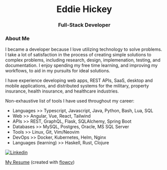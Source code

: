 <h1 align="center">Eddie Hickey</h1>

<h3 align="center">Full-Stack Developer</h3>

### About Me

I became a developer because I love utilizing technology to solve problems. I take a lot of satisfaction in the process of creating simple solutions to complex problems, including research, design, implemenation, testing, and documentation. I enjoy spending my free time learning, and improving my workflows, to aid in my pursuits for ideal solutions.

I have experience developing web apps, REST APIs, SaaS, desktop and mobile applications, and distributed systems for the military, property insurance, health insurance, and healthcare industries.

Non-exhaustive list of tools I have used throughout my career:

- Languages >> Typescript, Javascript, Java, Python, Bash, Lua, SQL
- Web >> Angular, Vue, React, Tailwind
- APIs >> REST, GraphQL, Flask, SQLAlchemy, Spring Boot
- Databases >> MySQL, Postgres, Oracle, MS SQL Server
- Tools >> Linux, Git, Vim/Neovim
- DevOps >> Docker, Kubernetes, Helm, Nginx
- Languages (learning) >> Haskell, Rust, Clojure

[![Linkedin](https://img.shields.io/badge/LinkedIn-0077B5?style=for-the-badge&logo=linkedin&logoColor=white)](https://www.linkedin.com/in/eddie-hickey/)

[My Resume](EddieHickeyResume.pdf) (created with [flowcv](https://flowcv.com/))
